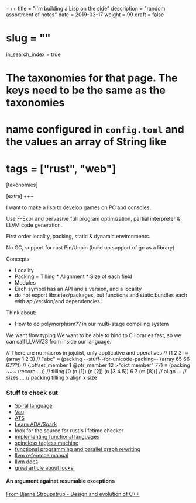 +++
title = "I'm building a Lisp on the side"
description = "random assortment of notes"
date = 2019-03-17
weight = 99
draft = false
# slug = ""
in_search_index = true
# The taxonomies for that page. The keys need to be the same as the taxonomies
# name configured in `config.toml` and the values an array of String like
# tags = ["rust", "web"]
[taxonomies]

[extra]
+++

I want to make a lisp to develop games on PC and consoles.

Use F-Expr and pervasive full program optimization, partial interpreter & LLVM code generation.

First order locality, packing, static & dynamic environments.

No GC, support for rust Pin/Unpin (build up support of gc as a library)

Concepts:
- Locality
- Packing = Tilling * Alignment * Size of each field
- Modules
- Each symbol has an API and a version, and a locality
- do not export libraries/packages, but functions and static bundles each with api/version/and dependencies

Think about:
- How to do polymorphism?? in our multi-stage compiling system

We want flow typing
We want to be able to bind to C libraries fast, so we can call LLVM/Z3 from inside
our language.

// There are no macros in jojolist, only applicative and operatives
// [1 2 3] ≡ (array 1 2 3)
// "abc" ≡ (packing --stuff--for-unicode-packing-- (array 65 66 67??))
// {.offset_member 1 @ptr_member 12 >"dict member" 77} ≡ (packing ~~~ (record ...))
// tilling [0 (n [1]) (n [2]) (n [3 4 5]) 6 7 (m [8])]
// align ...
// sizes ...
// packing tilling x align x size

### Stuff to check out

- [Spiral language](https://github.com/mrakgr/The-Spiral-Language)
- [Vau]()
- [ATS]()
- [Learn ADA/Spark]()
- look for the source for rust's lifetime checker
- [implementing functional languages](https://www.microsoft.com/en-us/research/wp-content/uploads/1992/01/student.pdf)
- [spineless tagless machine](https://www.microsoft.com/en-us/research/wp-content/uploads/1992/04/spineless-tagless-gmachine.pdf)
- [functional programming and parallel graph rewriting](https://wiki.clean.cs.ru.nl/Functional_Programming_and_Parallel_Graph_Rewriting)
- [llvm reference manual](https://llvm.org/docs/LangRef.html)
- [llvm docs](http://llvm.org/docs/)
- [great article about locks!](https://queue.acm.org/detail.cfm?id=2991130)

#### An argument againat resumable exceptions

[From Bjarne Stroupstrup - Design and evolution of C++](https://books.google.co.jp/books?id=hS9mDwAAQBAJ&lpg=PT459&ots=xNle_k81Rl&dq=bjarne%20stroustrup%20against%20resumable%20exceptoni&pg=PT459#v=onepage&q=bjarne%20stroustrup%20against%20resumable%20exceptoni&f=false)

